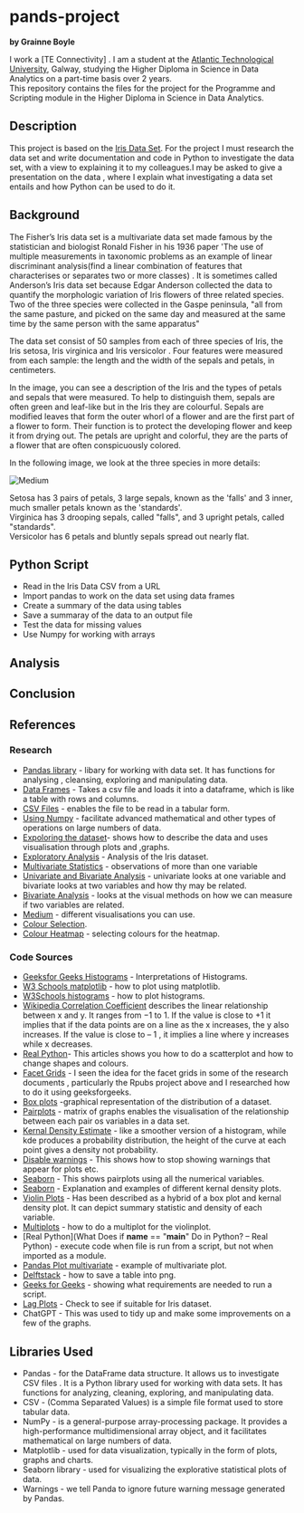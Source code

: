 # pands-project  

**by Grainne Boyle**

I work a [TE Connectivity] .
I am a student at the [Atlantic Technological University](https://www.atu.ie/), Galway, studying the Higher Diploma in Science in Data Analytics on a part-time basis over 2 years.  
This repository contains the files for the project for the Programme and Scripting module in the Higher Diploma in Science in Data Analytics.

## Description  
This project is based on the [Iris Data Set](https://en.wikipedia.org/wiki/Iris_flower_data_set). For the project I must research the data set and write documentation and code in Python to investigate the data set, with a view to explaining it to my colleagues.I may be asked to give a presentation on the data , where I explain what investigating a data set entails and how Python can be used to do it. 









## Background  
The Fisher’s Iris data set  is a multivariate data set made famous by the statistician and biologist Ronald Fisher in his 1936 paper 'The use of multiple measurements in taxonomic problems as an example of linear discriminant analysis(find a linear combination of features that characterises or separates two or more classes) . It is sometimes called Anderson’s Iris data set because Edgar Anderson collected the data to quantify the morphologic variation of Iris flowers of three related species. Two of the three species were collected in the Gaspe peninsula,  "all from the same pasture, and picked on the same day and measured at the same time by the same person with the same apparatus"

The data set consist of 50 samples from each of three species of Iris, the Iris setosa, Iris virginica and Iris versicolor . Four features were measured from each sample: the length and the width of the sepals and petals, in centimeters. 

In the image, you can see a description of the Iris and the types of petals and sepals that were measured. To help to distinguish them, sepals are often green and leaf-like but in the Iris they are colourful. Sepals are modified leaves that form the outer whorl of a flower and are the first part of a flower to form. Their function is to protect the developing flower and keep it from drying out. The petals are upright and colorful, they are the parts of a flower that are often conspicuously colored.


In the following image, we look at the three species in more details:  

![Medium](https://miro.medium.com/v2/resize:fit:1400/format:webp/1*YYiQed4kj_EZ2qfg_imDWA.png)

Setosa has 3 pairs of petals, 3 large sepals, known as the 'falls' and 3 inner, much smaller petals known as the 'standards'.   
Virginica has 3 drooping sepals, called "falls",  and 3 upright petals, called "standards".  
Versicolor has 6 petals and bluntly sepals spread out nearly flat.   
 
## Python Script  
* Read in the Iris Data CSV from a URL
* Import pandas to work on the data set using data frames
* Create a summary of the data using tables
* Save a summaray of the data to an output file
* Test the data for missing values
* Use Numpy for working with arrays


## Analysis  

## Conclusion  

## References  

### Research  
* [Pandas library](https://pypi.org/project/pandas/) - libary for working with data set. It has functions for analysing , cleansing, exploring and manipulating data.  
* [Data Frames](https://www.w3schools.com/r/r_data_frames.asp) - Takes a csv file and loads it into a dataframe, which is like a table with rows and columns.  
* [CSV Files](https://docs.python.org/3/library/csv.html) - enables the file to be read in a tabular form.  
* [Using Numpy](https://numpy.org/doc/stable/user/absolute_beginners.html) - facilitate advanced mathematical and other types of operations on large numbers of data.  
* [Expoloring the dataset](https://www.geeksforgeeks.org/exploratory-data-analysis-on-iris-dataset/)- shows how to describe the data and uses visualisation through plots and ,graphs.  
* [Exploratory Analysis](https://medium.com/@nirajan.acharya666/exploratory-data-analysis-of-iris-dataset-9c0df76771df) - Analysis of the Iris dataset.
* [Multivariate Statistics](https://en.wikipedia.org/wiki/Multivariate_statistics) - observations of more than one variable  
* [Univariate and Bivariate Analysis](https://www.geeksforgeeks.org/univariate-bivariate-and-multivariate-data-and-its-analysis/) - univariate looks at one variable and bivariate looks at two variables and how thy may be related.  
* [Bivariate Analysis](https://www.questionpro.com/blog/bivariate-analysis/) - looks at the visual methods on how we can measure if two variables are related.  
* [Medium](https://medium.com/geekculture/8-best-seaborn-visualizations-20143a4b3b2f) - different visualisations you can use.  
* [Colour Selection](https://matplotlib.org/mpl_examples/color/named_colors.hires.png).  
* [Colour Heatmap](https://python-graph-gallery.com/92-control-color-in-seaborn-heatmaps/) - selecting colours for the heatmap. 

### Code Sources 
* [Geeksfor Geeks Histograms](https://www.geeksforgeeks.org/interpretations-of-histogram/) - Interpretations of Histograms.  
* [W3 Schools matplotlib](https://www.w3schools.com/python/matplotlib_pyplot.asp) - how to plot using matplotlib.  
* [W3Schools histograms](https://www.w3schools.com/python/matplotlib_histograms.asp) - how to plot histograms.  
* [Wikipedia Correlation Coefficient](https://en.wikipedia.org/wiki/Pearson_correlation_coefficient) describes the linear relationship between x and y. It ranges from −1 to 1. If the value is close to +1 it implies that  if the data points are on a line as the x increases, the y also increases. If the value is close to – 1 , it implies a line where y increases while x decreases.  
* [Real Python](https://realpython.com/visualizing-python-plt-scatter/)- This articles shows you how to do a scatterplot and how to change shapes and colours.  
* [Facet Grids](https://www.geeksforgeeks.org/python-seaborn-facetgrid-method/) - I seen the idea for the facet grids in some of the research documents , particularly the Rpubs project above and I researched how to do it using geeksforgeeks.  
* [Box plots](https://www.geeksforgeeks.org/box-plot-and-histogram-exploration-on-iris-data/) -graphical representation of the distribution of a dataset.  
* [Pairplots](https://seaborn.pydata.org/generated/seaborn.pairplot.html) - matrix of graphs enables the visualisation of the relationship between each pair os variables in a data set.  
* [Kernal Density Estimate](https://seaborn.pydata.org/generated/seaborn.kdeplot.html) - like a smoother version of a histogram, while kde produces a probability distribution, the height of the curve at each point gives a density not probability.  
* [Disable warnings](https://www.geeksforgeeks.org/how-to-disable-python-warnings/) - This shows how to stop showing warnings that appear for plots etc.  
* [Seaborn](https://seaborn.pydata.org/generated/seaborn.pairplot.html) - This shows pairplots using all the numerical variables.  
* [Seaborn](https://seaborn.pydata.org/generated/seaborn.kdeplot.html) - Explanation and examples of different kernal density plots.  
*  [Violin Plots](https://www.geeksforgeeks.org/violin-plot-for-data-analysis/) - Has been described as a hybrid of a box plot and kernal density plot. It can depict summary statistic and density of each variable.  
* [Multiplots](https://www.geeksforgeeks.org/multi-plot-grid-in-seaborn/) - how to do a multiplot for the violinplot.  
* [Real Python](What Does if __name__ == "__main__" Do in Python? – Real Python) - execute code when  file is run from a script, but not when imported as a module.  
* [Pandas Plot multivariate](https://pandas.pydata.org/docs/user_guide/visualization.html#andrews-curves) - example of multivariate plot.  
* [Delftstack](https://www.delftstack.com/howto/python-pandas/pandas-png/) - how to save a table into png.  
* [Geeks for Geeks](https://www.geeksforgeeks.org/how-to-automatically-install-required-packages-from-a-python-script/) - showing what requirements are needed to run a script.  
* [Lag Plots](https://www.ncss.com/wp-content/themes/ncss/pdf/Procedures/NCSS/Lag_Plots.pdf) - Check to see if suitable for Iris dataset. 
* ChatGPT - This was used to tidy up and make some improvements on a few of the graphs.




## Libraries Used  

* Pandas - for the DataFrame data structure. It allows us to investigate CSV files . It is a Python library used for working with data sets. It has functions for analyzing, cleaning, exploring, and manipulating data.  
* CSV - (Comma Separated Values) is a simple file format used to store tabular data.  
* NumPy - is a general-purpose array-processing package. It provides a high-performance multidimensional array object, and it facilitates mathematical on large numbers of data.  
* Matplotlib - used for data visualization, typically in the form of plots, graphs and charts.  
* Seaborn library - used for visualizing the explorative statistical plots of data.  
* Warnings - we tell Panda to ignore future warning message generated by Pandas.  



